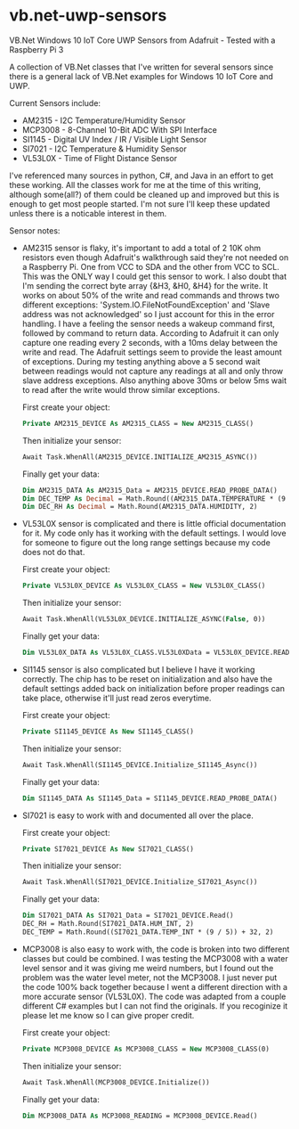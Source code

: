 # vb.net-uwp-sensors
VB.Net Windows 10 IoT Core UWP Sensors from Adafruit - Tested with a Raspberry Pi 3

A collection of VB.Net classes that I've written for several sensors since there is a general lack of VB.Net examples for Windows 10 IoT Core and UWP.

Current Sensors include:
  * AM2315 - I2C Temperature/Humidity Sensor
  * MCP3008 - 8-Channel 10-Bit ADC With SPI Interface
  * SI1145 - Digital UV Index / IR / Visible Light Sensor
  * SI7021 - I2C Temperature & Humidity Sensor
  * VL53L0X - Time of Flight Distance Sensor

I've referenced many sources in python, C#, and Java in an effort to get these working. All the classes work for me at the time of this writing, although some(all?) of them could be cleaned up and improved but this is enough to get most people started. I'm not sure I'll keep these updated unless there is a noticable interest in them.

Sensor notes:

  * AM2315 sensor is flaky, it's important to add a total of 2 10K ohm resistors even though Adafruit's walkthrough said they're not needed on a Raspberry Pi. One from VCC to SDA and the other from VCC to SCL. This was the ONLY way I could get this sensor to work. I also doubt that I'm sending the correct byte array {&H3, &H0, &H4} for the write. It works on about 50% of the write and read commands and throws two different exceptions: 'System.IO.FileNotFoundException' and 'Slave address was not acknowledged' so I just account for this in the error handling. I have a feeling the sensor needs a wakeup command first, followed by command to return data. According to Adafruit it can only capture one reading every 2 seconds, with a 10ms delay between the write and read. The Adafruit settings seem to provide the least amount of exceptions. During my testing anything above a 5 second wait between readings would not capture any readings at all and only throw slave address exceptions. Also anything above 30ms or below 5ms wait to read after the write would throw similar exceptions.
  
    First create your object:
    ```vb
    Private AM2315_DEVICE As AM2315_CLASS = New AM2315_CLASS()
    ```
    
    Then initialize your sensor:
    ```vb
    Await Task.WhenAll(AM2315_DEVICE.INITIALIZE_AM2315_ASYNC())
    ```
    
    Finally get your data:
    ```vb
    Dim AM2315_DATA As AM2315_Data = AM2315_DEVICE.READ_PROBE_DATA()
    Dim DEC_TEMP As Decimal = Math.Round((AM2315_DATA.TEMPERATURE * (9 / 5)) + 32, 2)
    Dim DEC_RH As Decimal = Math.Round(AM2315_DATA.HUMIDITY, 2)
     ```
    
    
  * VL53L0X sensor is complicated and there is little official documentation for it. My code only has it working with the default settings. I would love for someone to figure out the long range settings because my code does not do that.
    
    First create your object:
    ```vb
    Private VL53L0X_DEVICE As VL53L0X_CLASS = New VL53L0X_CLASS()
    ```
    
    Then initialize your sensor:
    ```vb
    Await Task.WhenAll(VL53L0X_DEVICE.INITIALIZE_ASYNC(False, 0))
    ```
    
    Finally get your data:
    ```vb
    Dim VL53L0X_DATA As VL53L0X_CLASS.VL53L0XData = VL53L0X_DEVICE.READ()
     ```
     
     
  * SI1145 sensor is also complicated but I believe I have it working correctly. The chip has to be reset on initialization and also have the default settings added back on initialization before proper readings can take place, otherwise it'll just read zeros everytime. 
    
    First create your object:
    ```vb
    Private SI1145_DEVICE As New SI1145_CLASS()
    ```
    
    Then initialize your sensor:
    ```vb
    Await Task.WhenAll(SI1145_DEVICE.Initialize_SI1145_Async())
    ```
    
    Finally get your data:
    ```vb
    Dim SI1145_DATA As SI1145_Data = SI1145_DEVICE.READ_PROBE_DATA()
     ```
     
     
  * SI7021 is easy to work with and documented all over the place. 
      
    First create your object:
    ```vb
    Private SI7021_DEVICE As New SI7021_CLASS()
    ```
    
    Then initialize your sensor:
    ```vb
    Await Task.WhenAll(SI7021_DEVICE.Initialize_SI7021_Async())
    ```
    
    Finally get your data:
    ```vb
    Dim SI7021_DATA As SI7021_Data = SI7021_DEVICE.Read()
    DEC_RH = Math.Round(SI7021_DATA.HUM_INT, 2)
    DEC_TEMP = Math.Round((SI7021_DATA.TEMP_INT * (9 / 5)) + 32, 2)
     ```
     
     
  * MCP3008 is also easy to work with, the code is broken into two different classes but could be combined. I was testing the MCP3008 with a water level sensor and it was giving me weird numbers, but I found out the problem was the water level meter, not the MCP3008. I just never put the code 100% back together because I went a different direction with a more accurate sensor (VL53L0X). The code was adapted from a couple different C# examples but I can not find the originals. If you recoginize it please let me know so I can give proper credit. 

    First create your object:
    ```vb
    Private MCP3008_DEVICE As MCP3008_CLASS = New MCP3008_CLASS(0)
    ```
    
    Then initialize your sensor:
    ```vb
    Await Task.WhenAll(MCP3008_DEVICE.Initialize())
    ```
    
    Finally get your data:
    ```vb
    Dim MCP3008_DATA As MCP3008_READING = MCP3008_DEVICE.Read()
     ```
